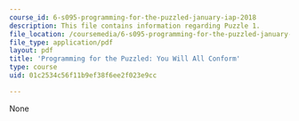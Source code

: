 ```yaml
---
course_id: 6-s095-programming-for-the-puzzled-january-iap-2018
description: This file contains information regarding Puzzle 1.
file_location: /coursemedia/6-s095-programming-for-the-puzzled-january-iap-2018/01c2534c56f11b9ef38f6ee2f023e9cc_MIT6_S095IAP18_Puzzle_1.pdf
file_type: application/pdf
layout: pdf
title: 'Programming for the Puzzled: You Will All Conform'
type: course
uid: 01c2534c56f11b9ef38f6ee2f023e9cc

---
```

None